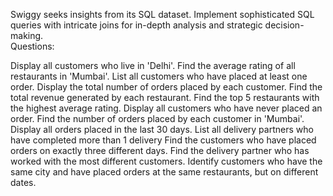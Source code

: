 Swiggy seeks insights from its SQL dataset. Implement sophisticated SQL queries with intricate joins for in-depth analysis and strategic decision-making.<br/>
Questions:

Display all customers who live in 'Delhi'.
Find the average rating of all restaurants in 'Mumbai'.
List all customers who have placed at least one order.
Display the total number of orders placed by each customer.
Find the total revenue generated by each restaurant.
Find the top 5 restaurants with the highest average rating.
Display all customers who have never placed an order.
Find the number of orders placed by each customer in 'Mumbai'.
Display all orders placed in the last 30 days.
List all delivery partners who have completed more than 1 delivery
Find the customers who have placed orders on exactly three different days.
Find the delivery partner who has worked with the most different customers.
Identify customers who have the same city and have placed orders at the same restaurants, but on different dates.
